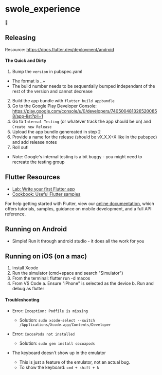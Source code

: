 # swole_experience

:muscle:

## Releasing
Resource: https://docs.flutter.dev/deployment/android

#### The Quick and Dirty
1. Bump the `version` in pubspec.yaml 
  - The format is <Major>.<Minor>.<Patch>+<Build Number>
  - The build number needs to be sequentially bumped independant of the rest of the version and cannot decrease
2. Build the app bundle with `flutter build appbundle`
3. Go to the Google Play Developer Console: https://play.google.com/console/u/0/developers/7405004813265200858/app-list?pli=1
4. Go to `Internal Testing` (or whatever track the app should be on) and `Create new Release`
5. Upload the app bundle genereated in step 2
6. Provide a name for the release (should be vX.X.X+X like in the pubspec) and add release notes
7. Roll out!
- Note: Google's internal testing is a bit buggy - you might need to recreate the testing group


## Flutter Resources
- [Lab: Write your first Flutter app](https://flutter.dev/docs/get-started/codelab)
- [Cookbook: Useful Flutter samples](https://flutter.dev/docs/cookbook)

For help getting started with Flutter, view our
[online documentation](https://flutter.dev/docs), which offers tutorials,
samples, guidance on mobile development, and a full API reference.


## Running on Android
- Simple! Run it through android studio - it does all the work for you


## Running on iOS (on a mac)
1. Install Xcode
2. Run the simulator (cmd+space and search "Simulator")
2. From the terminal: flutter run -d macos
3. From VS Code
  a. Ensure "iPhone" is selected as the device
  b. Run and debug as flutter


#### Troubleshooting
- Error: `Exception: Podfile is missing` 
  - Solution: `sudo xcode-select --switch /Applications/Xcode.app/Contents/Developer`

- Error: `CocoaPods not installed`
  - Solution: `sudo gem install cocoapods`

- The keyboard doesn't show up in the emulator
  - This is just a feature of the emulator, not an actual bug. 
  - To show the keyboard: `cmd + shift + k`